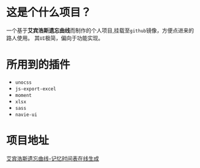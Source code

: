 # 这是个什么项目？
  一个基于**艾宾浩斯遗忘曲线**而制作的个人项目,挂载至`github`镜像，方便点进来的路人使用。 其`UI`极简，偏向于功能实现。
  
# 所用到的插件
- `unocss`
- `js-export-excel`
- `moment`
- `xlsx`
- `sass`
- `navie-ui`

# 项目地址

[艾宾浩斯遗忘曲线-记忆时间表在线生成](https://yunshangzhou.github.io/EbbinghausTable)